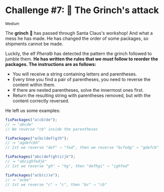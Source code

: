# Challenge #7: 👹 The Grinch's attack

<small>Medium</small>

The **grinch** 👹 has passed through Santa Claus's workshop! And what a mess he has made. He has changed the order of some packages, so shipments cannot be made.

Luckily, the elf _Pheralb_ has detected the pattern the grinch followed to jumble them. **He has written the rules that we must follow to reorder the packages. The instructions are as follows:**

- You will receive a string containing letters and parentheses.
- Every time you find a pair of parentheses, you need to reverse the content within them.
- If there are nested parentheses, solve the innermost ones first.
- Return the resulting string with parentheses removed, but with the content correctly reversed.

He left us some examples:

```javascript
fixPackages("a(cb)de");
// ➞ "abcde"
// We reverse "cb" inside the parentheses

fixPackages("a(bc(def)g)h");
// ➞ "agdefcbh"
// 1st we reverse "def" → "fed", then we reverse "bcfedg" → "gdefcb"

fixPackages("abc(def(gh)i)jk");
// ➞ "abcighfedjk"
// 1st we reverse "gh" → "hg", then "defhgi" → "ighfed"

fixPackages("a(b(c))e");
// ➞ "acbe"
// 1st we reverse "c" → "c", then "bc" → "cb"
```
